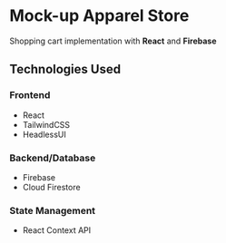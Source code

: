 # Mock-up Apparel Store

Shopping cart implementation with **React** and **Firebase**

## Technologies Used

### Frontend

- React
- TailwindCSS
- HeadlessUI

### Backend/Database

- Firebase
- Cloud Firestore

### State Management

- React Context API